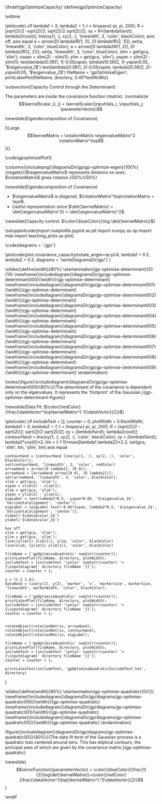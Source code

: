 \ifndef{gpOptimizeCapacity}
\define{gpOptimizeCapacity}

\editme

\plotcode{      clf
      lambda1 = 3;
      lambda2 = 1;
      t = linspace(-pi, pi, 200);
      R = [sqrt(2)/2 -sqrt(2)/2; sqrt(2)/2 sqrt(2)/2];
      xy = R*[lambda1*sin(t); lambda2*cos(t)];
      line(xy(1, :), xy(2, :), 'linewidth', 3, 'color', blackColor);
      axis off, axis equal
      a = arrow([0 lambda1*R(1, 1)], [0 lambda1*R(2, 1)]);
      set(a, 'linewidth', 3, 'color', blueColor);
      a = arrow([0 lambda2*R(1, 2)], [0 lambda2*R(2, 2)]);
      set(a, 'linewidth', 3, 'color', blueColor);
      xlim = get(gca, 'xlim');
      xspan = xlim(2) - xlim(1);
      ylim = get(gca, 'ylim');
      yspan = ylim(2) - ylim(1);
      text(lambda1*0.5*R(1, 1)-0.05*xspan, lambda1*0.5*R(2, 1)-yspan*0.05, '$\eigenvalue_1$')
      text(lambda2*0.5*R(1, 2)-0.05*xspan, lambda2*0.5*R(2, 2)-yspan*0.05, '$\eigenvalue_2$')
      fileName = 'gpOptimiseEigen';
      printLatexPlot(fileName, directory, 0.45*textWidth)}

\subsection{Capacity Control through the Determinant}

The parameters are *inside* the covariance function (matrix).
\normalsize
$$\kernelScalar_{i, j} = \kernelScalar(\inputVals_i, \inputVals_j; \parameterVector)$$


\newslide{Eigendecomposition of Covariance}

[\Large
$$\kernelMatrix = \rotationMatrix \eigenvalueMatrix^2 \rotationMatrix^\top$$]{}

\code{gpoptimizePlot1}

\columns{\includepng{\diagramsDir/gp/gp-optimize-eigen}{100%}{negate}}{$\eigenvalueMatrix$ represents distance on axes.
$\rotationMatrix$ gives rotation.}{50%}{50%}


\newslide{Eigendecomposition of Covariance}

* $\eigenvalueMatrix$ is *diagonal*, $\rotationMatrix^\top\rotationMatrix = \eye$. 
* Useful representation since $\det{\kernelMatrix} = \det{\eigenvalueMatrix^2} = \det{\eigenvalueMatrix}^2$.

\newslide{Capacity control: $\color{\blueColor}{\log \det{\kernelMatrix}}$}


\setupplotcode{import matplotlib.pyplot as plt
import numpy as np
import mlai
import teaching_plots as plot}


\code{diagrams = './gp/'}

\plotcode{plot.covariance_capacity(rotate_angle=np.pi/4, lambda1 = 0.5, lambda2 = 0.3, diagrams = '\writeDiagramsDir/gp/')
}

\slides{\define{width}{80%}
\startanimation{gp-optimise-determinant}{0}{10}
\newframe{\includediagram{\diagramsDir/gp/gp-optimise-determinant000}{\width}}{gp-optimise-determinant}
\newframe{\includediagram{\diagramsDir/gp/gp-optimise-determinant001}{\width}}{gp-optimise-determinant}
\newframe{\includediagram{\diagramsDir/gp/gp-optimise-determinant002}{\width}}{gp-optimise-determinant}
\newframe{\includediagram{\diagramsDir/gp/gp-optimise-determinant003}{\width}}{gp-optimise-determinant}
\newframe{\includediagram{\diagramsDir/gp/gp-optimise-determinant004}{\width}}{gp-optimise-determinant}
\newframe{\includediagram{\diagramsDir/gp/gp-optimise-determinant005}{\width}}{gp-optimise-determinant}
\newframe{\includediagram{\diagramsDir/gp/gp-optimise-determinant006}{\width}}{gp-optimise-determinant}
\newframe{\includediagram{\diagramsDir/gp/gp-optimise-determinant007}{\width}}{gp-optimise-determinant}
\newframe{\includediagram{\diagramsDir/gp/gp-optimise-determinant008}{\width}}{gp-optimise-determinant}
\newframe{\includediagram{\diagramsDir/gp/gp-optimise-determinant009}{\width}}{gp-optimise-determinant}
\endanimation}

\notes{\figure{\includediagram{\diagramsDir/gp/gp-optimise-determinant009}{80%}}{The determinant of the covariance is dependent only on the eigenvalues. It represents the 'footprint' of the Gaussian.}{gp-optimise-determinant-figure}}

\newslide{Data Fit: $\color{\redColor}{\frac{\dataVector^\top\kernelMatrix^{-1}\dataVector}{2}}$}

\plotcode{    clf
    includeText = [];
    counter = 0;
    plotWidth = 0.6*textWidth;
    lambda1 = 3;
    lambda2 = 1;
    t = linspace(-pi, pi, 200);
    R = [sqrt(2)/2 -sqrt(2)/2; sqrt(2)/2 sqrt(2)/2];
    xy = [lambda1*sin(t); lambda2*cos(t)];
    contourHand = line(xy(1, :), xy(2, :), 'color', blackColor);
    xy = [lambda1*sin(t); lambda2*cos(t)]*2;
    lim = [-1 1]*max([lambda1 lambda2])*2.2;
    set(gca, 'xlim', lim, 'ylim', lim)
    axis equal


    contourHand = [contourHand line(xy(1, :), xy(2, :), 'color', blackColor)];
    set(contourHand, 'linewidth', 2, 'color', redColor)
    arrowHand = arrow([0 lambda1], [0 0]);
    arrowHand = [arrowHand arrow([0 0], [0 lambda2])];
    set(arrowHand, 'linewidth', 3, 'color', blackColor);
    xlim = get(gca, 'xlim');
    xspan = xlim(2) - xlim(1);
    ylim = get(gca, 'ylim');
    yspan = ylim(2) - ylim(1);
    eigLabel = text(lambda1*0.5, -yspan*0.05, '$\eigenvalue_1$', 'horizontalalignment', 'center');
    eigLabel = [eigLabel text(-0.05*xspan, lambda2*0.5, '$\eigenvalue_2$', 'horizontalalignment', 'center')];
    xlabel('$\dataScalar_1$')
    ylabel('$\dataScalar_2$')
    
    box off
    xlim = get(gca, 'xlim');
    ylim = get(gca, 'ylim');
    line([xlim(1) xlim(1)], ylim, 'color', blackColor)
    line(xlim, [ylim(1) ylim(1)], 'color', blackColor)
    
    fileName = ['gpOptimiseQuadratic' num2str(counter)];
    printLatexPlot(fileName, directory, plotWidth);
    includeText = [includeText '\only<' num2str(counter) '>{\inputdiagram{' directory fileName '}}'];
    counter = counter + 1;

    y = [1.2 1.4];
    dataHand = line(y(1), y(2), 'marker', 'x', 'markersize', markerSize, 'linewidth', markerWidth, 'color', blackColor);
    
    fileName = ['gpOptimiseQuadratic' num2str(counter)];
    printLatexPlot(fileName, directory, plotWidth);
    includeText = [includeText '\only<' num2str(counter) '>{\inputdiagram{' directory fileName '}}'];
    counter = counter + 1;

    
    rotateObject(rotationMatrix, arrowHand);
    rotateObject(rotationMatrix, contourHand);
    rotateObject(rotationMatrix, eigLabel);
    
    fileName = ['gpOptimiseQuadratic' num2str(counter)];
    printLatexPlot(fileName, directory, plotWidth);
    includeText = [includeText '\only<' num2str(counter) '>{\inputdiagram{' directory fileName '}}'];
    counter = counter + 1;
    
    printLatexText(includeText, 'gpOptimiseQuadraticIncludeText.tex', directory)
}

\slides{\define{width}{80%}
\startanimation{gp-optimise-quadratic}{0}{2}
\newframe{\includediagram{\diagramsDir/gp/diagrams/gp-optimise-quadratic000}{\width}}{gp-optimise-quadratic}
\newframe{\includediagram{\diagramsDir/gp/diagrams/gp-optimise-quadratic001}{\width}}{gp-optimise-quadratic}
\newframe{\includediagram{\diagramsDir/gp/diagrams/gp-optimise-quadratic002}{\width}}{gp-optimise-quadratic}
\endanimation}

\figure{\includediagram{\diagramsDir/gp/diagrams/gp-optimise-quadratic002}{80%}}{The data fit term of the Gaussian process is a quadratic loss centered around zero. This has eliptical contours, the principal axes of which are given by the covariance matrix.}{gp-optimise-quadratic}

\newslide{$$\errorFunction(\parameterVector) = \color{\blueColor}{\frac{1}{2}\log\det{\kernelMatrix}}+\color{\redColor}{\frac{\dataVector^{\top}\kernelMatrix^{-1}\dataVector}{2}}$$}

\endif
